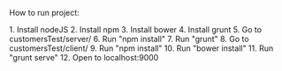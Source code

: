 <p>How to run project:</p>
1. Install nodeJS
2. Install npm
3. Install bower
4. Install grunt
5. Go to customersTest/server/
6. Run "npm install"
7. Run "grunt"
8. Go to customersTest/client/
9. Run "npm install"
10. Run "bower install"
11. Run "grunt serve"
12. Open to localhost:9000
